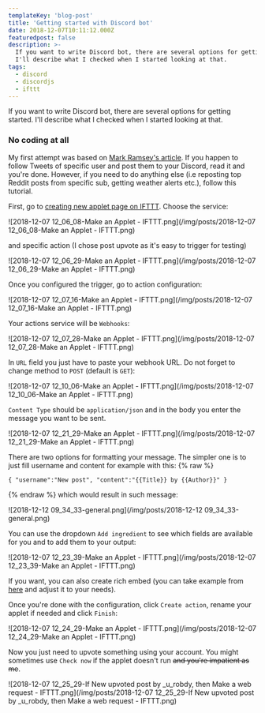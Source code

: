 ```yaml
---
templateKey: 'blog-post'
title: 'Getting started with Discord bot'
date: 2018-12-07T10:11:12.000Z
featuredpost: false
description: >-
  If you want to write Discord bot, there are several options for getting started.
  I'll describe what I checked when I started looking at that.
tags:
  - discord
  - discordjs
  - ifttt
---
```

If you want to write Discord bot, there are several options for getting started. I'll describe what I checked when I started looking at that.

### No coding at all

My first attempt was based on [Mark Ramsey's article](https://medium.com/dolphin-squad/bringing-twitter-tweets-into-discord-channels-e8ded1581da8). If you happen to follow Tweets of specific user and post them to your Discord, read it and you're done. However, if you need to do anything else (i.e reposting top Reddit posts from specific sub, getting weather alerts etc.), follow this tutorial.

<!--more-->

First, go to [creating new applet page on IFTTT](https://ifttt.com/create). Choose the service:

![2018-12-07 12_06_08-Make an Applet - IFTTT.png](/img/posts/2018-12-07 12_06_08-Make an Applet - IFTTT.png)

and specific action (I chose post upvote as it's easy to trigger for testing)

![2018-12-07 12_06_29-Make an Applet - IFTTT.png](/img/posts/2018-12-07 12_06_29-Make an Applet - IFTTT.png)

Once you configured the trigger, go to action configuration:

![2018-12-07 12_07_16-Make an Applet - IFTTT.png](/img/posts/2018-12-07 12_07_16-Make an Applet - IFTTT.png)

Your actions service will be `Webhooks`:

![2018-12-07 12_07_28-Make an Applet - IFTTT.png](/img/posts/2018-12-07 12_07_28-Make an Applet - IFTTT.png)

In `URL` field you just have to paste your webhook URL. Do not forget to change method to `POST` (default is `GET`):

![2018-12-07 12_10_06-Make an Applet - IFTTT.png](/img/posts/2018-12-07 12_10_06-Make an Applet - IFTTT.png)

`Content Type` should be `application/json` and in the body you enter the message you want to be sent.

![2018-12-07 12_21_29-Make an Applet - IFTTT.png](/img/posts/2018-12-07 12_21_29-Make an Applet - IFTTT.png)

There are two options for formatting your message. The simpler one is to just fill username and content for example with this:
{% raw %}

```
{ "username":"New post", "content":"{{Title}} by {{Author}}" }
```
{% endraw %}
which would result in such message:

![2018-12-12 09_34_33-general.png](/img/posts/2018-12-12 09_34_33-general.png)

You can use the dropdown `Add ingredient` to see which fields are available for you and to add them to your output:

![2018-12-07 12_23_39-Make an Applet - IFTTT.png](/img/posts/2018-12-07 12_23_39-Make an Applet - IFTTT.png)


If you want, you can also create rich embed (you can take example from [here](https://birdie0.github.io/discord-webhooks-guide/discord_webhook.html) and adjust it to your needs). 

Once you're done with the configuration, click `Create action`, rename your applet if needed and click `Finish`:

![2018-12-07 12_24_29-Make an Applet - IFTTT.png](/img/posts/2018-12-07 12_24_29-Make an Applet - IFTTT.png)

Now you just need to upvote something using your account. You might sometimes use `Check now` if the applet doesn't run ~~and you're impatient as me~~.

![2018-12-07 12_25_29-If New upvoted post by _u_robdy, then Make a web request - IFTTT.png](/img/posts/2018-12-07 12_25_29-If New upvoted post by _u_robdy, then Make a web request - IFTTT.png)